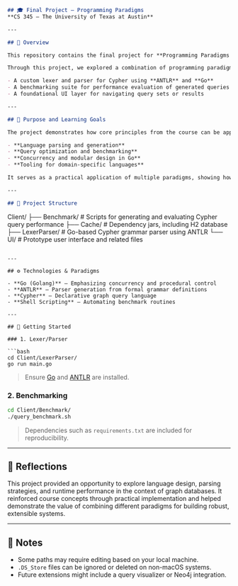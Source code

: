 
```markdown
## 🎓 Final Project – Programming Paradigms  
**CS 345 – The University of Texas at Austin**

---

## 📌 Overview

This repository contains the final project for **Programming Paradigms (CS 345)** at The University of Texas at Austin. The project centers on building a modular toolchain for processing and evaluating **Cypher queries**, the graph query language used in systems like Neo4j.

Through this project, we explored a combination of programming paradigms—including declarative, functional, and object-oriented approaches—by implementing:

- A custom lexer and parser for Cypher using **ANTLR** and **Go**
- A benchmarking suite for performance evaluation of generated queries
- A foundational UI layer for navigating query sets or results

---

## 🎯 Purpose and Learning Goals

The project demonstrates how core principles from the course can be applied to:

- **Language parsing and generation**  
- **Query optimization and benchmarking**  
- **Concurrency and modular design in Go**  
- **Tooling for domain-specific languages**

It serves as a practical application of multiple paradigms, showing how compiler concepts and evaluation logic can be adapted to real-world graph querying problems.

---

## 🧱 Project Structure

```

Client/
├── Benchmark/        # Scripts for generating and evaluating Cypher query performance
├── Cache/            # Dependency jars, including H2 database
├── LexerParser/      # Go-based Cypher grammar parser using ANTLR
└── UI/               # Prototype user interface and related files

````

---

## ⚙️ Technologies & Paradigms

- **Go (Golang)** – Emphasizing concurrency and procedural control
- **ANTLR** – Parser generation from formal grammar definitions
- **Cypher** – Declarative graph query language
- **Shell Scripting** – Automating benchmark routines

---

## 🚀 Getting Started

### 1. Lexer/Parser

```bash
cd Client/LexerParser/
go run main.go
````

> Ensure [Go](https://golang.org/dl/) and [ANTLR](https://www.antlr.org/) are installed.

### 2. Benchmarking

```bash
cd Client/Benchmark/
./query_benchmark.sh
```

> Dependencies such as `requirements.txt` are included for reproducibility.

---

## 🧠 Reflections

This project provided an opportunity to explore language design, parsing strategies, and runtime performance in the context of graph databases. It reinforced course concepts through practical implementation and helped demonstrate the value of combining different paradigms for building robust, extensible systems.

---

## 📁 Notes

* Some paths may require editing based on your local machine.
* `.DS_Store` files can be ignored or deleted on non-macOS systems.
* Future extensions might include a query visualizer or Neo4j integration.


